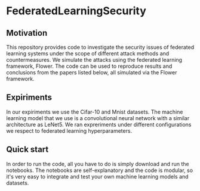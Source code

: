 # FederatedLearningSecurity

## Motivation
This repository provides code to investigate the security issues of federated learning systems under the scope of different attack methods and countermeasures. We simulate the attacks using the federated learning framework, Flower. The code can be used to reproduce results and conclusions from the papers listed below, all simulated via the Flower framework.  

## Expiriments
In our expiriments we use the Cifar-10 and Mnist datasets. The machine learning model that we use is a convolutional neural network with a similar architecture as LeNet5. We ran expreriments under different configurations we respect to federated learning hyperparameters.

## Quick start
In order to run the code, all you have to do is simply download and run the notebooks. The notebooks are self-explanatory and the code is modular, so it's very easy to integrate and test your own machine learning models and datasets.
